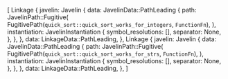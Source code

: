 [
    Linkage {
        javelin: Javelin {
            data: JavelinData::PathLeading {
                path: JavelinPath::Fugitive(
                    FugitivePath(`quick_sort::quick_sort_works_for_integers`, `FunctionFn`),
                ),
                instantiation: JavelinInstantiation {
                    symbol_resolutions: [],
                    separator: None,
                },
            },
        },
        data: LinkageData::PathLeading,
    },
    Linkage {
        javelin: Javelin {
            data: JavelinData::PathLeading {
                path: JavelinPath::Fugitive(
                    FugitivePath(`quick_sort::quick_sort_works_for_strs`, `FunctionFn`),
                ),
                instantiation: JavelinInstantiation {
                    symbol_resolutions: [],
                    separator: None,
                },
            },
        },
        data: LinkageData::PathLeading,
    },
]